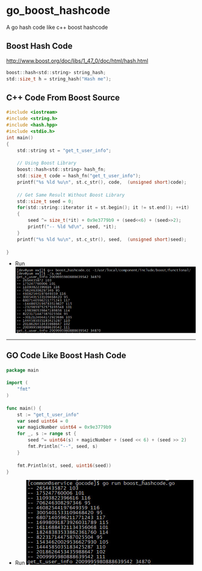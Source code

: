 # go_boost_hashcode
A go hash code like c++ boost hashcode

## Boost Hash Code
http://www.boost.org/doc/libs/1_47_0/doc/html/hash.html
```c
boost::hash<std::string> string_hash;
std::size_t h = string_hash("Hash me");

```

## C++ Code From Boost Source
```c
#include <iostream> 
#include <string.h>
#include <hash.hpp> 
#include <stdio.h>  
int main()
{
    std::string st = "get_t_user_info";

    // Using Boost Library
    boost::hash<std::string> hash_fn;
    std::size_t code = hash_fn("get_t_user_info");
    printf("%s %ld %u\n", st.c_str(), code,  (unsigned short)code);

    // Get Same Result Without Boost Library
    std::size_t seed = 0;
    for(std::string::iterator it = st.begin(); it != st.end(); ++it)
    {
        seed ^= size_t(*it) + 0x9e3779b9 + (seed<<6) + (seed>>2);
        printf("-- %ld %d\n", seed, *it);
    }
    printf("%s %ld %u\n", st.c_str(), seed,  (unsigned short)seed); 

}
```
* Run
![image](image/02.jpg)



---
## GO Code Like Boost Hash Code
```go
package main

import (
    "fmt"
)

func main() {
    st := "get_t_user_info"
    var seed uint64 = 0
    var magicNumber uint64 = 0x9e3779b9
    for _, s := range st {
        seed ^= uint64(s) + magicNumber + (seed << 6) + (seed >> 2)
        fmt.Println("--", seed, s)
    }

    fmt.Println(st, seed, uint16(seed))
}
```
* Run
![image](image/01.jpg)

